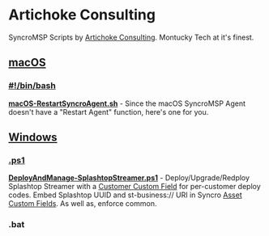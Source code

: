 # Artichoke Consulting
SyncroMSP Scripts by [Artichoke Consulting](https://artichoke.consulting). Montucky Tech at it's finest.

## [macOS](https://github.com/SyncroScripting/Artichoke_Consulting/tree/main/macOS)
### [#!/bin/bash](https://github.com/SyncroScripting/Artichoke_Consulting/tree/main/macOS/bash)
**[macOS-RestartSyncroAgent.sh](https://github.com/SyncroScripting/Artichoke_Consulting/blob/main/macOS/bash/macOS-RestartSyncroAgent.sh)** - Since the macOS SyncroMSP Agent doesn't have a "Restart Agent" function, here's one for you.

## [Windows](https://github.com/SyncroScripting/Artichoke_Consulting/tree/main/Windows) 
### [.ps1](https://github.com/SyncroScripting/Artichoke_Consulting/tree/main/Windows/ps1)
**[DeployAndManage-SplashtopStreamer.ps1](https://github.com/SyncroScripting/Artichoke_Consulting/blob/main/Windows/ps1/DeployAndManage-SplashtopStreamer.ps1 "DeployAndManage-SplashtopStreamer.ps1")** - Deploy/Upgrade/Redploy Splashtop Streamer with a [Customer Custom Field](https://help.syncromsp.com/hc/en-us/articles/115002530153-Customer-Custom-Fields) for per-customer deploy codes. Embed Splashtop UUID and st-business:// URI in Syncro [Asset Custom Fields](https://help.syncromsp.com/hc/en-us/articles/115002529873-Asset-Custom-Fields). As well as, enforce common.
### .bat
